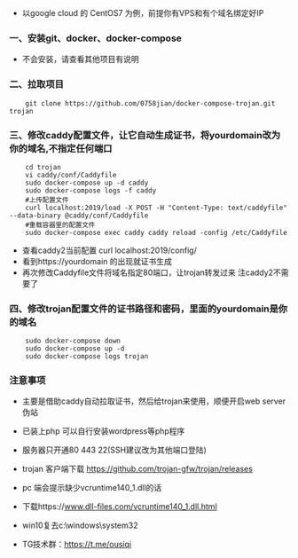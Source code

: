 ﻿- 以google cloud 的 CentOS7 为例，前提你有VPS和有个域名绑定好IP
### 一、安装git、docker、docker-compose
- 不会安装，请查看其他项目有说明
### 二、拉取项目
```
    git clone https://github.com/0758jian/docker-compose-trojan.git trojan
```
### 三、修改caddy配置文件，让它自动生成证书，将yourdomain改为你的域名,不指定任何端口
```
    cd trojan
    vi caddy/conf/Caddyfile
    sudo docker-compose up -d caddy
    sudo docker-compose logs -f caddy
    #上传配置文件
    curl localhost:2019/load -X POST -H "Content-Type: text/caddyfile" --data-binary @caddy/conf/Caddyfile
    #重载容器里的配置文件
    sudo docker-compose exec caddy caddy reload -config /etc/Caddyfile
```
- 查看caddy2当前配置 curl localhost:2019/config/
- 看到https://yourdomain 的出现就证书生成
- 再次修改Caddyfile文件将域名指定80端口，让trojan转发过来 注caddy2不需要了

### 四、修改trojan配置文件的证书路径和密码，里面的yourdomain是你的域名
```
    sudo docker-compose down
    sudo docker-compose up -d
    sudo docker-compose logs trojan
```
### 注意事项
- 主要是借助caddy自动拉取证书，然后给trojan来使用，顺便开启web server伪站
- 已装上php 可以自行安装wordpress等php程序
- 服务器只开通80 443 22(SSH建议改为其他端口登陆)
- trojan 客户端下载 https://github.com/trojan-gfw/trojan/releases
- pc 端会提示缺少vcruntime140_1.dll的话
- 下载https://www.dll-files.com/vcruntime140_1.dll.html
- win10复去c:\windows\system32

- TG技术群：https://t.me/ousiqi